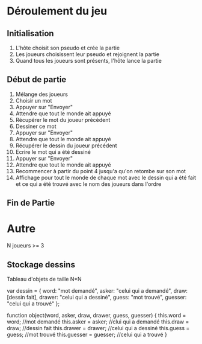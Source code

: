 # Déroulement du jeu

## Initialisation

1. L'hôte choisit son pseudo et crée la partie
2. Les joueurs choisissent leur pseudo et rejoignent la partie
3. Quand tous les joueurs sont présents, l'hôte lance la partie

## Début de partie

1. Mélange des joueurs
2. Choisir un mot
3. Appuyer sur "Envoyer"
4. Attendre que tout le monde ait appuyé
5. Récupérer le mot du joueur précédent
6. Dessiner ce mot
7. Appuyer sur "Envoyer"
8. Attendre que tout le monde ait appuyé
9. Récupérer le dessin du joueur précédent
10. Ecrire le mot qui a été dessiné
11. Appuyer sur "Envoyer"
12. Attendre que tout le monde ait appuyé
13. Recommencer à partir du point 4 jusqu'a qu'on retombe sur son mot
14. Affichage pour tout le monde de chaque mot avec le dessin qui a été fait et ce qui a été trouvé avec le nom des joueurs dans l'ordre

## Fin de Partie

# Autre

N joueurs >= 3

## Stockage dessins

Tableau d'objets de taille N\*N

var dessin = {
word: "mot demandé",
asker: "celui qui a demandé",
draw: [dessin fait],
drawer: "celui qui a dessiné",
guess: "mot trouvé",
guesser: "celui qui a trouvé"
};

function object(word, asker, draw, drawer, guess, guesser) {
this.word = word; //mot demandé
this.asker = asker; //clui qui a demandé
this.draw = draw; //dessin fait
this.drawer = drawer; //celui qui a dessiné
this.guess = guess; //mot trouvé
this.guesser = guesser; //celui qui a trouvé
}
